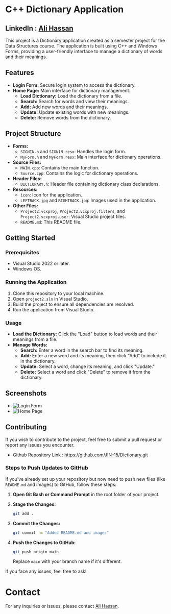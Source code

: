 # C++ Dictionary Application

## LinkedIn : [Ali Hassan](https://www.linkedin.com/in/ali-hassan-08b306226/)

This project is a Dictionary application created as a semester project for the Data Structures course. The application is built using C++ and Windows Forms, providing a user-friendly interface to manage a dictionary of words and their meanings.

## Features

- **Login Form:** Secure login system to access the dictionary.
- **Home Page:** Main interface for dictionary management.
  - **Load Dictionary:** Load the dictionary from a file.
  - **Search:** Search for words and view their meanings.
  - **Add:** Add new words and their meanings.
  - **Update:** Update existing words with new meanings.
  - **Delete:** Remove words from the dictionary.

## Project Structure

- **Forms:**
  - `SIGNIN.h` and `SIGNIN.resx`: Handles the login form.
  - `MyForm.h` and `MyForm.resx`: Main interface for dictionary operations.
- **Source Files:**
  - `MAIN.cpp`: Contains the main function.
  - `Source.cpp`: Contains the logic for dictionary operations.
- **Header Files:**
  - `DICTIONARY.h`: Header file containing dictionary class declarations.
- **Resources:**
  - `icon`: Icon for the application.
  - `LEFTBACK.jpg` and `RIGHTBACK.jpg`: Images used in the application.
- **Other Files:**
  - `Project2.vcxproj`, `Project2.vcxproj.filters`, and `Project2.vcxproj.user`: Visual Studio project files.
  - `README.md`: This README file.
  
## Getting Started

### Prerequisites

- Visual Studio 2022 or later.
- Windows OS.

### Running the Application

1. Clone this repository to your local machine.
2. Open `project2.sln` in Visual Studio.
3. Build the project to ensure all dependencies are resolved.
4. Run the application from Visual Studio.

### Usage

- **Load the Dictionary:** Click the "Load" button to load words and their meanings from a file.
- **Manage Words:**
  - **Search:** Enter a word in the search bar to find its meaning.
  - **Add:** Enter a new word and its meaning, then click "Add" to include it in the dictionary.
  - **Update:** Select a word, change its meaning, and click "Update."
  - **Delete:** Select a word and click "Delete" to remove it from the dictionary.

## Screenshots

- ![Login Form](../images/login.png)
- ![Home Page](../images/home.png)

## Contributing

If you wish to contribute to the project, feel free to submit a pull request or report any issues you encounter.

- Github Repository Link : https://github.com/JIN-15/Dictionary.git

### Steps to Push Updates to GitHub

If you've already set up your repository but now need to push new files (like `README.md` and images) to GitHub, follow these steps:

1. **Open Git Bash or Command Prompt** in the root folder of your project.

2. **Stage the Changes:**
   ```bash
   git add .
   ```

3. **Commit the Changes:**
   ```bash
   git commit -m "Added README.md and images"
   ```

4. **Push the Changes to GitHub:**
   ```bash
   git push origin main
   ```

   Replace `main` with your branch name if it's different.

If you face any issues, feel free to ask!

# Contact

For any inquiries or issues, please contact [Ali Hassan](mailto:hassanakramali@gmail.com).